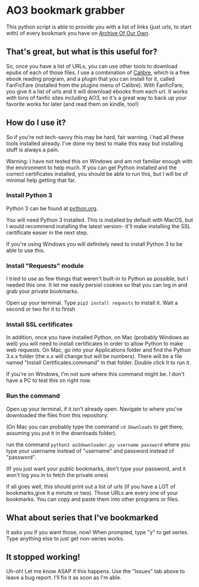 # AO3 bookmark grabber

This python script is able to provide you with a list of links (just urls, to start with) of every bookmark you have on [Archive Of Our Own](https://archiveofourown.org).

## That's great, but what is this useful for?

So, once you have a list of URLs, you can use other tools to download epubs of each of those files. I use a combination of [Calibre](https://calibre-ebook.com/download), which is a free ebook reading program, and a plugin that you can install for it, called FanFicFare (installed from the plugins menu of Calibre). With FanficFare, you give it a list of urls and it will download ebooks from each url. It works with tons of fanfic sites including AO3, so it's a great way to back up your favorite works for later (and read them on kindle, too!)

## How do I use it?

So if you're not tech-savvy this may be hard, fair warning. I had all these tools installed already. I've done my best to make this easy but installing stuff is always a pain.

Warning: I have not tested this on Windows and am not familiar enough with the environment to help much. If you can get Python installed and the correct certificates installed, you should be able to run this, but I will be of minimal help getting that far.

### Install Python 3

Python 3 can be found at [python.org](https://www.python.org).

You will need Python 3 installed. This is installed by default with MacOS, but I would recommend installing the latest version- it'll make installing the SSL certificate easier in the next step.

If you're using Windows you will definitely need to install Python 3 to be able to use this.

### Install "Requests" module

I tried to use as few things that weren't built-in to Python as possible, but I needed this one. It let me easily persist cookies so that you can log in and grab your private bookmarks.

Open up your terminal. Type `pip3 install requests` to install it. Wait a second or two for it to finish

### Install SSL certificates

In addition, once you have installed Python, on Mac (probably Windows as well) you will need to install certificates in order to allow Python to make web requests. On Mac, go into your Applications folder and find the Python 3.x.x folder (the x.x will change but will be numbers). There will be a file named "Install Certificates.command" in that folder. Double click it to run it.

If you're on Windows, I'm not sure where this command might be. I don't have a PC to test this on right now.

### Run the command

Open up your terminal, if it isn't already open. Navigate to where you've downloaded the files from this repository.

(On Mac you can probably type the command `cd Downloads` to get there, assuming you put it in the downloads folder).

run the command `python3 ao3downloader.py username password` where you type your username instead of "username" and password instead of "password".

(If you just want your public bookmarks, don't type your password, and it won't log you in to fetch the private ones)

If all goes well, this should print out a list of urls (if you have a LOT of bookmarks,give it a minute or two). Those URLs are every one of your bookmarks. You can copy and paste them into other programs or files.

## What about series that I've bookmarked

It asks you if you want those, now! When prompted, type "y" to get series. Type anything else to just get non-series works.

## It stopped working!

Uh-oh! Let me know ASAP if this happens. Use the "Issues" tab above to leave a bug report. I'll fix it as soon as I'm able.

